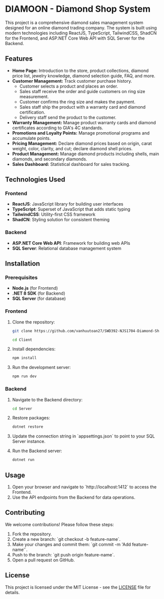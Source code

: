 
# DIAMOON - Diamond Shop System

This project is a comprehensive diamond sales management system designed for an online diamond trading company. The system is built using modern technologies including ReactJS, TypeScript, TailwindCSS, ShadCN for the Frontend, and ASP.NET Core Web API with SQL Server for the Backend.

## Features

- **Home Page:** Introduction to the store, product collections, diamond price list, jewelry knowledge, diamond selection guide, FAQ, and more.
- **Customer Management:** Track customer purchase history.
  - Customer selects a product and places an order.
  - Sales staff receive the order and guide customers on ring size measurement.
  - Customer confirms the ring size and makes the payment.
  - Sales staff ship the product with a warranty card and diamond certification.
  - Delivery staff send the product to the customer.
- **Warranty Management:** Manage product warranty cards and diamond certificates according to GIA's 4C standards.
- **Promotions and Loyalty Points:** Manage promotional programs and accumulate points.
- **Pricing Management:** Declare diamond prices based on origin, carat weight, color, clarity, and cut; declare diamond shell prices.
- **Product Management:** Manage diamond products including shells, main diamonds, and secondary diamonds.
- **Sales Dashboard:** Statistical dashboard for sales tracking.

## Technologies Used

### Frontend
- **ReactJS**: JavaScript library for building user interfaces
- **TypeScript**: Superset of JavaScript that adds static typing
- **TailwindCSS**: Utility-first CSS framework
- **ShadCN**: Styling solution for consistent theming

### Backend
- **ASP.NET Core Web API**: Framework for building web APIs
- **SQL Server**: Relational database management system

## Installation

### Prerequisites

- **Node.js** (for Frontend)
- **.NET 8 SDK** (for Backend)
- **SQL Server** (for database)

### Frontend

1. Clone the repository:
   ```sh
   git clone https://github.com/vanhuutoan27/SWD392-NJS1704-Diamond-Shop-System.git
   ```
   
   ```sh
   cd Client
   ```

2. Install dependencies:
   ```sh
   npm install
   ```

3. Run the development server:
   ```sh
   npm run dev
   ```

### Backend

1. Navigate to the Backend directory:
   ```sh
   cd Server
   ```

2. Restore packages:
   ```sh
   dotnet restore
   ```

3. Update the connection string in \`appsettings.json\` to point to your SQL Server instance.

4. Run the Backend server:
   ```sh
   dotnet run
   ```

## Usage

1. Open your browser and navigate to \`http://localhost:1412\` to access the Frontend.
2. Use the API endpoints from the Backend for data operations.

## Contributing

We welcome contributions! Please follow these steps:

1. Fork the repository.
2. Create a new branch: \`git checkout -b feature-name\`.
3. Make your changes and commit them: \`git commit -m 'Add feature-name'\`.
4. Push to the branch: \`git push origin feature-name\`.
5. Open a pull request on GitHub.

## License

This project is licensed under the MIT License - see the [LICENSE](LICENSE) file for details.
